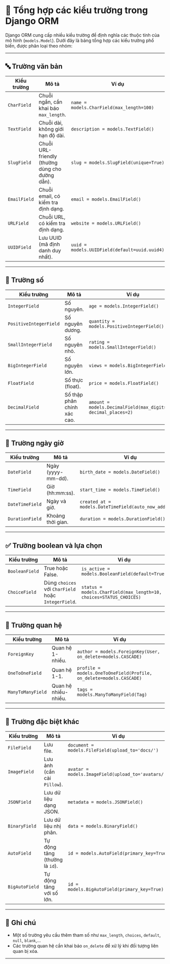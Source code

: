 # 🧠 Tổng hợp các kiểu trường trong Django ORM

Django ORM cung cấp nhiều kiểu trường để định nghĩa các thuộc tính của mô hình (`models.Model`). Dưới đây là bảng tổng hợp các kiểu trường phổ biến, được phân loại theo nhóm:

---

## 🔤 Trường văn bản

| Kiểu trường     | Mô tả                                              | Ví dụ |
|------------------|----------------------------------------------------|-------|
| `CharField`      | Chuỗi ngắn, cần khai báo `max_length`.             | `name = models.CharField(max_length=100)` |
| `TextField`      | Chuỗi dài, không giới hạn độ dài.                  | `description = models.TextField()` |
| `SlugField`      | Chuỗi URL-friendly (thường dùng cho đường dẫn).    | `slug = models.SlugField(unique=True)` |
| `EmailField`     | Chuỗi email, có kiểm tra định dạng.               | `email = models.EmailField()` |
| `URLField`       | Chuỗi URL, có kiểm tra định dạng.                 | `website = models.URLField()` |
| `UUIDField`      | Lưu UUID (mã định danh duy nhất).                 | `uuid = models.UUIDField(default=uuid.uuid4)` |

---

## 🔢 Trường số

| Kiểu trường             | Mô tả                                           | Ví dụ |
|--------------------------|--------------------------------------------------|-------|
| `IntegerField`           | Số nguyên.                                       | `age = models.IntegerField()` |
| `PositiveIntegerField`   | Số nguyên dương.                                 | `quantity = models.PositiveIntegerField()` |
| `SmallIntegerField`      | Số nguyên nhỏ.                                   | `rating = models.SmallIntegerField()` |
| `BigIntegerField`        | Số nguyên lớn.                                   | `views = models.BigIntegerField()` |
| `FloatField`             | Số thực (float).                                 | `price = models.FloatField()` |
| `DecimalField`           | Số thập phân chính xác cao.                      | `amount = models.DecimalField(max_digits=10, decimal_places=2)` |

---

## 📅 Trường ngày giờ

| Kiểu trường       | Mô tả                          | Ví dụ |
|--------------------|-------------------------------|-------|
| `DateField`        | Ngày (yyyy-mm-dd).            | `birth_date = models.DateField()` |
| `TimeField`        | Giờ (hh:mm:ss).               | `start_time = models.TimeField()` |
| `DateTimeField`    | Ngày và giờ.                  | `created_at = models.DateTimeField(auto_now_add=True)` |
| `DurationField`    | Khoảng thời gian.             | `duration = models.DurationField()` |

---

## ✅ Trường boolean và lựa chọn

| Kiểu trường         | Mô tả                                         | Ví dụ |
|----------------------|-----------------------------------------------|-------|
| `BooleanField`       | True hoặc False.                              | `is_active = models.BooleanField(default=True)` |
| `ChoiceField`        | Dùng `choices` với `CharField` hoặc `IntegerField`. | `status = models.CharField(max_length=10, choices=STATUS_CHOICES)` |

---

## 🔗 Trường quan hệ

| Kiểu trường         | Mô tả                          | Ví dụ |
|----------------------|-------------------------------|-------|
| `ForeignKey`         | Quan hệ 1-nhiều.              | `author = models.ForeignKey(User, on_delete=models.CASCADE)` |
| `OneToOneField`      | Quan hệ 1-1.                  | `profile = models.OneToOneField(Profile, on_delete=models.CASCADE)` |
| `ManyToManyField`    | Quan hệ nhiều-nhiều.          | `tags = models.ManyToManyField(Tag)` |

---

## 🧪 Trường đặc biệt khác

| Kiểu trường     | Mô tả                                      | Ví dụ |
|------------------|--------------------------------------------|-------|
| `FileField`      | Lưu file.                                  | `document = models.FileField(upload_to='docs/')` |
| `ImageField`     | Lưu ảnh (cần cài `Pillow`).                | `avatar = models.ImageField(upload_to='avatars/')` |
| `JSONField`      | Lưu dữ liệu dạng JSON.                     | `metadata = models.JSONField()` |
| `BinaryField`    | Lưu dữ liệu nhị phân.                      | `data = models.BinaryField()` |
| `AutoField`      | Tự động tăng (thường là `id`).             | `id = models.AutoField(primary_key=True)` |
| `BigAutoField`   | Tự động tăng với số lớn.                   | `id = models.BigAutoField(primary_key=True)` |

---

## 📌 Ghi chú

- Một số trường yêu cầu thêm tham số như `max_length`, `choices`, `default`, `null`, `blank`,...
- Các trường quan hệ cần khai báo `on_delete` để xử lý khi đối tượng liên quan bị xóa.

---
